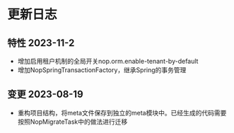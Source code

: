# 更新日志

## 特性 2023-11-2
* 增加启用租户机制的全局开关nop.orm.enable-tenant-by-default
* 增加NopSpringTransactionFactory，继承Spring的事务管理

## 变更 2023-08-19
* 重构项目结构，将meta文件保存到独立的meta模块中。已经生成的代码需要按照NopMigrateTask中的做法进行迁移